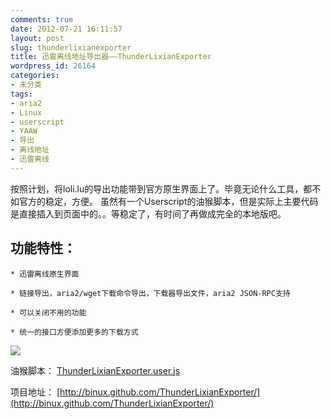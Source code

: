 ```yaml
---
comments: true
date: 2012-07-21 16:11:57
layout: post
slug: thunderlixianexporter
title: 迅雷离线地址导出器——ThunderLixianExporter
wordpress_id: 26164
categories:
- 未分类
tags:
- aria2
- Linux
- userscript
- YAAW
- 导出
- 离线地址
- 迅雷离线
---
```


按照计划，将loli.lu的导出功能带到官方原生界面上了。毕竟无论什么工具，都不如官方的稳定，方便。
虽然有一个Userscript的油猴脚本，但是实际上主要代码是直接插入到页面中的。。等稳定了，有时间了再做成完全的本地版吧。




## 功能特性：

  
    * 迅雷离线原生界面

    * 链接导出，aria2/wget下载命令导出，下载器导出文件，aria2 JSON-RPC支持

    * 可以关闭不用的功能

    * 统一的接口方便添加更多的下载方式


[![](http://blog.binux.me/wp-content/uploads/2012/07/1.png)](http://blog.binux.me/wp-content/uploads/2012/07/1.png)


油猴脚本： [ThunderLixianExporter.user.js](https://raw.github.com/binux/ThunderLixianExporter/master/ThunderLixianExporter.user.js)

项目地址： [http://binux.github.com/ThunderLixianExporter/](http://binux.github.com/ThunderLixianExporter/)
